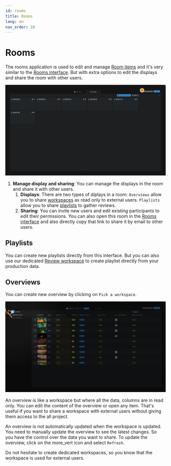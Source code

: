 ```yaml
---
id: rooms
title: Rooms
lang: en
nav_order: 10
---
```


# Rooms

The rooms application is used to edit and manage [Room items](../items/room.md) and it's very similar to the [Rooms interface](../introduction/rooms.md). But with extra options to edit the displays and share the room with other users.

![Rooms](../../_medias/screenshots/rooms.webp)


1. **Manage display and sharing**: You can manage the displays in the room and share it with other users.
   1. **Displays**: There are two types of diplays in a room: `Overviews` allow you to share [workspaces](../workspaces/index.md) as read only to external users. `Playlists` allow you to share [playlists](../items/playlist.md) to gather reviews.
   2. **Sharing**: You can invite new users and edit existing participants to edit their permissions. You can also open this room in the [Rooms interface](../introduction/rooms.md) and also directly copy that link to share it by email to other users.

## Playlists

You can create new playlists directly from this interface. But you can also use our dedicated [Review workspace](../workspaces/review.md) to create playlist directly from your production data.

## Overviews

You can create new overview by clicking on `Pick a workspace`.

![Pick a workspace](../../_medias/screenshots/rooms-overviews.webp)

An overview is like a workspace but where all the data, columns are in read only. You can edit the content of the overview or open any item. That's useful if you want to share a workspace with external users without giving them access to the all project.

An overview is not automatically updated when the workspace is updated. You need to manually update the overview to see the latest changes. So you have the control over the data you want to share. To update the overview, click on the <span class="aq-icon">more_vert</span> icon and select `Refresh`.

Do not hesitate to create dedicated workspaces, so you know that the workspace is used for external users.